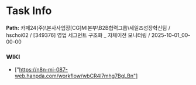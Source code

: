 # Task Info

**Path:** 카페24(주)\본사사업장\[CG]MI본부\B2B협력그룹\세일즈성장혁신팀 / hschoi02 / [349376] 영업 세그먼트 구조화 _ 자체이전 모니터링 / 2025-10-01_00-00-00

### WIKI
- ["https://n8n-mi-087-web.hanpda.com/workflow/wbCR4l7mhg7BgLBn"]

